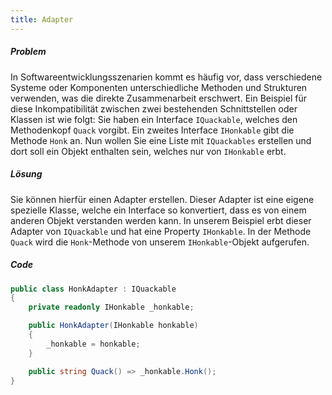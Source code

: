 ```yaml
---
title: Adapter
---
```


##### Problem

In Softwareentwicklungsszenarien kommt es häufig vor, dass verschiedene Systeme oder Komponenten unterschiedliche Methoden und Strukturen verwenden, was die direkte Zusammenarbeit erschwert. Ein Beispiel für diese Inkompatibilität zwischen zwei bestehenden Schnittstellen oder Klassen ist wie folgt: Sie haben ein Interface `IQuackable`, welches den Methodenkopf `Quack` vorgibt. Ein zweites Interface `IHonkable` gibt die Methode `Honk` an. Nun wollen Sie eine Liste mit `IQuackables` erstellen und dort soll ein Objekt enthalten sein, welches nur von `IHonkable` erbt.

##### Lösung

Sie können hierfür einen Adapter erstellen. Dieser Adapter ist eine eigene spezielle Klasse, welche ein Interface so konvertiert, dass es von einem anderen Objekt verstanden werden kann. In unserem Beispiel erbt dieser Adapter von `IQuackable` und hat eine Property `IHonkable`. In der Methode `Quack` wird die `Honk`-Methode von unserem `IHonkable`-Objekt aufgerufen.

##### Code

```csharp
public class HonkAdapter : IQuackable
{
    private readonly IHonkable _honkable;

    public HonkAdapter(IHonkable honkable)
    {
        _honkable = honkable;
    }

    public string Quack() => _honkable.Honk();
}
```